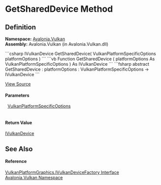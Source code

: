 # GetSharedDevice Method




## Definition
**Namespace:** <a href="N_Avalonia_Vulkan">Avalonia.Vulkan</a>  
**Assembly:** Avalonia.Vulkan (in Avalonia.Vulkan.dll)

<Tabs groupId="api-code-preview">
<TabItem value="csharp" label="C#">
```csharp
IVulkanDevice GetSharedDevice(
	VulkanPlatformSpecificOptions platformOptions
)
```
</TabItem>
<TabItem value="vb" label="VB">
```vb
Function GetSharedDevice ( 
	platformOptions As VulkanPlatformSpecificOptions
) As IVulkanDevice
```
</TabItem>
<TabItem value="fsharp" label="F#">
```fsharp
abstract GetSharedDevice : 
        platformOptions : VulkanPlatformSpecificOptions -> IVulkanDevice 
```
</TabItem>
</Tabs>



<a href="https://github.com/AvaloniaUI/Avalonia/tree/master/src/Avalonia.Vulkan/VulkanPlatformGraphics.cs" title="View the source code">View Source</a>



#### Parameters
<dl><dt>  <a href="T_Avalonia_Vulkan_VulkanPlatformSpecificOptions">VulkanPlatformSpecificOptions</a></dt><dd> </dd></dl>

#### Return Value
<a href="T_Avalonia_Vulkan_IVulkanDevice">IVulkanDevice</a>

## See Also


#### Reference
<a href="T_Avalonia_Vulkan_VulkanPlatformGraphics_IVulkanDeviceFactory">VulkanPlatformGraphics.IVulkanDeviceFactory Interface</a>  
<a href="N_Avalonia_Vulkan">Avalonia.Vulkan Namespace</a>  

